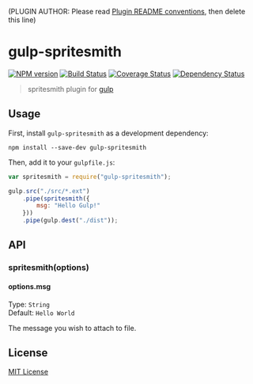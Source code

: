 (PLUGIN AUTHOR: Please read [Plugin README conventions](https://github.com/wearefractal/gulp/wiki/Plugin-README-Conventions), then delete this line)

# gulp-spritesmith
[![NPM version][npm-image]][npm-url] [![Build Status][travis-image]][travis-url]  [![Coverage Status](coveralls-image)](coveralls-url) [![Dependency Status][depstat-image]][depstat-url]

> spritesmith plugin for [gulp](https://github.com/wearefractal/gulp)

## Usage

First, install `gulp-spritesmith` as a development dependency:

```shell
npm install --save-dev gulp-spritesmith
```

Then, add it to your `gulpfile.js`:

```javascript
var spritesmith = require("gulp-spritesmith");

gulp.src("./src/*.ext")
	.pipe(spritesmith({
		msg: "Hello Gulp!"
	}))
	.pipe(gulp.dest("./dist"));
```

## API

### spritesmith(options)

#### options.msg
Type: `String`  
Default: `Hello World`

The message you wish to attach to file.


## License

[MIT License](http://en.wikipedia.org/wiki/MIT_License)

[npm-url]: https://npmjs.org/package/gulp-spritesmith
[npm-image]: https://badge.fury.io/js/gulp-spritesmith.png

[travis-url]: http://travis-ci.org/otouto/gulp-spritesmith
[travis-image]: https://secure.travis-ci.org/otouto/gulp-spritesmith.png?branch=master

[coveralls-url]: https://coveralls.io/r/otouto/gulp-spritesmith
[coveralls-image]: https://coveralls.io/repos/otouto/gulp-spritesmith/badge.png

[depstat-url]: https://david-dm.org/otouto/gulp-spritesmith
[depstat-image]: https://david-dm.org/otouto/gulp-spritesmith.png
